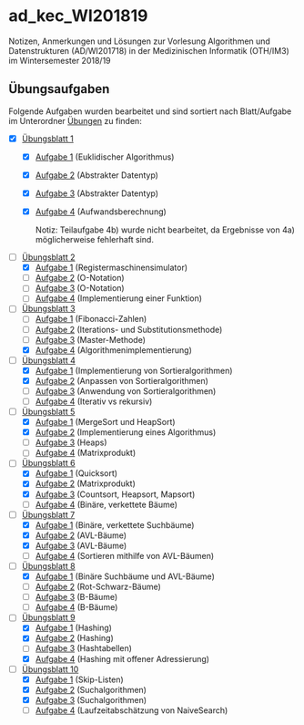 # ad_kec_WI201819

Notizen, Anmerkungen und Lösungen zur Vorlesung Algorithmen und Datenstrukturen (AD/WI201718) in der Medizinischen Informatik (OTH/IM3) im Wintersemester 2018/19

## Übungsaufgaben

Folgende Aufgaben wurden bearbeitet und sind sortiert nach Blatt/Aufgabe im Unterordner [Übungen](/uebungen) zu finden:

- [x] [Übungsblatt 1](/uebungen/blatt_01/)
  - [x] [Aufgabe 1](/uebungen/blatt_01/aufgabe_01/) (Euklidischer Algorithmus)
  - [x] [Aufgabe 2](/uebungen/blatt_01/aufgabe_02/) (Abstrakter Datentyp)
  - [x] [Aufgabe 3](/uebungen/blatt_01/aufgabe_03/) (Abstrakter Datentyp)
  - [x] [Aufgabe 4](/uebungen/blatt_01/aufgabe_04/) (Aufwandsberechnung)

    Notiz: Teilaufgabe 4b) wurde nicht bearbeitet, da Ergebnisse von 4a) möglicherweise fehlerhaft sind.

- [ ] [Übungsblatt 2](/uebungen/blatt_02/)
  - [x] [Aufgabe 1](/uebungen/blatt_02/aufgabe_01/) (Registermaschinensimulator)
  - [ ] [Aufgabe 2](/uebungen/blatt_02/aufgabe_02/) (O-Notation)
  - [ ] [Aufgabe 3](/uebungen/blatt_02/aufgabe_03/) (O-Notation)
  - [ ] [Aufgabe 4](/uebungen/blatt_02/aufgabe_04/) (Implementierung einer Funktion)

- [ ] [Übungsblatt 3](/uebungen/blatt_03/)
  - [ ] [Aufgabe 1](/uebungen/blatt_03/aufgabe_01/) (Fibonacci-Zahlen)
  - [ ] [Aufgabe 2](/uebungen/blatt_03/aufgabe_02/) (Iterations- und Substitutionsmethode)
  - [ ] [Aufgabe 3](/uebungen/blatt_03/aufgabe_03/) (Master-Methode)
  - [x] [Aufgabe 4](/uebungen/blatt_03/aufgabe_04/) (Algorithmenimplementierung)

- [ ] [Übungsblatt 4](/uebungen/blatt_04/)
  - [x] [Aufgabe 1](/uebungen/blatt_04/aufgabe_01/) (Implementierung von Sortieralgorithmen)
  - [x] [Aufgabe 2](/uebungen/blatt_04/aufgabe_02/) (Anpassen von Sortieralgorithmen)
  - [ ] [Aufgabe 3](/uebungen/blatt_04/aufgabe_03/) (Anwendung von Sortieralgorithmen)
  - [ ] [Aufgabe 4](/uebungen/blatt_04/aufgabe_04/) (Iterativ vs rekursiv)

- [ ] [Übungsblatt 5](/uebungen/blatt_05/)
  - [x] [Aufgabe 1](/uebungen/blatt_05/aufgabe_01/) (MergeSort und HeapSort)
  - [x] [Aufgabe 2](/uebungen/blatt_05/aufgabe_02/) (Implementierung eines Algorithmus)
  - [ ] [Aufgabe 3](/uebungen/blatt_05/aufgabe_03/) (Heaps)
  - [ ] [Aufgabe 4](/uebungen/blatt_05/aufgabe_04/) (Matrixprodukt)

- [ ] [Übungsblatt 6](/uebungen/blatt_06/)
  - [x] [Aufgabe 1](/uebungen/blatt_06/aufgabe_01/) (Quicksort)
  - [x] [Aufgabe 2](/uebungen/blatt_06/aufgabe_02/) (Matrixprodukt)
  - [x] [Aufgabe 3](/uebungen/blatt_06/aufgabe_03/) (Countsort, Heapsort, Mapsort)
  - [ ] [Aufgabe 4](/uebungen/blatt_06/aufgabe_04/) (Binäre, verkettete Bäume)

- [ ] [Übungsblatt 7](/uebungen/blatt_07/)
  - [x] [Aufgabe 1](/uebungen/blatt_07/aufgabe_01/) (Binäre, verkettete Suchbäume)
  - [x] [Aufgabe 2](/uebungen/blatt_07/aufgabe_02/) (AVL-Bäume)
  - [x] [Aufgabe 3](/uebungen/blatt_07/aufgabe_03/) (AVL-Bäume)
  - [ ] [Aufgabe 4](/uebungen/blatt_07/aufgabe_04/) (Sortieren mithilfe von AVL-Bäumen)

- [ ] [Übungsblatt 8](/uebungen/blatt_08/)
  - [x] [Aufgabe 1](/uebungen/blatt_08/aufgabe_01/) (Binäre Suchbäume und AVL-Bäume)
  - [ ] [Aufgabe 2](/uebungen/blatt_08/aufgabe_02/) (Rot-Schwarz-Bäume)
  - [ ] [Aufgabe 3](/uebungen/blatt_08/aufgabe_03/) (B-Bäume)
  - [ ] [Aufgabe 4](/uebungen/blatt_08/aufgabe_04/) (B-Bäume)

- [ ] [Übungsblatt 9](/uebungen/blatt_09/)
  - [x] [Aufgabe 1](/uebungen/blatt_09/aufgabe_01/) (Hashing)
  - [x] [Aufgabe 2](/uebungen/blatt_09/aufgabe_02/) (Hashing)
  - [ ] [Aufgabe 3](/uebungen/blatt_09/aufgabe_03/) (Hashtabellen)
  - [x] [Aufgabe 4](/uebungen/blatt_09/aufgabe_04/) (Hashing mit offener Adressierung)

- [ ] [Übungsblatt 10](/uebungen/blatt_10/)
  - [x] [Aufgabe 1](/uebungen/blatt_10/aufgabe_01/) (Skip-Listen)
  - [x] [Aufgabe 2](/uebungen/blatt_10/aufgabe_02/) (Suchalgorithmen)
  - [x] [Aufgabe 3](/uebungen/blatt_10/aufgabe_03/) (Suchalgorithmen)
  - [ ] [Aufgabe 4](/uebungen/blatt_10/aufgabe_04/) (Laufzeitabschätzung von NaiveSearch)

